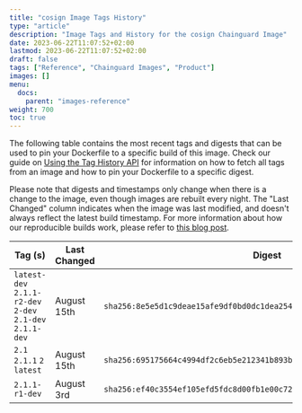 ```yaml
---
title: "cosign Image Tags History"
type: "article"
description: "Image Tags and History for the cosign Chainguard Image"
date: 2023-06-22T11:07:52+02:00
lastmod: 2023-06-22T11:07:52+02:00
draft: false
tags: ["Reference", "Chainguard Images", "Product"]
images: []
menu:
  docs:
    parent: "images-reference"
weight: 700
toc: true
---
```


The following table contains the most recent tags and digests that can be used to pin your Dockerfile to a specific build of this image. Check our guide on [Using the Tag History API](/chainguard/chainguard-images/using-the-tag-history-api/) for information on how to fetch all tags from an image and how to pin your Dockerfile to a specific digest.

Please note that digests and timestamps only change when there is a change to the image, even though images are rebuilt every night. The "Last Changed" column indicates when the image was last modified, and doesn't always reflect the latest build timestamp. For more information about how our reproducible builds work, please refer to [this blog post](https://www.chainguard.dev/unchained/reproducing-chainguards-reproducible-image-builds).

| Tag (s)                                                    | Last Changed | Digest                                                                    |
|------------------------------------------------------------|--------------|---------------------------------------------------------------------------|
|  `latest-dev` `2.1.1-r2-dev` `2-dev` `2.1-dev` `2.1.1-dev` | August 15th  | `sha256:8e5e5d1c9deae15afe9df0bd0dc1dea2548e812a67f655c29885224ddc30c106` |
|  `2.1` `2.1.1` `2` `latest`                                | August 15th  | `sha256:695175664c4994df2c6eb5e212341b893bb7305c31da3a7efcb17a205b031211` |
|  `2.1.1-r1-dev`                                            | August 3rd   | `sha256:ef40c3554ef105efd5fdc8d00fb1e00c72b35e6dc320a1c18f29888cdf329088` |
